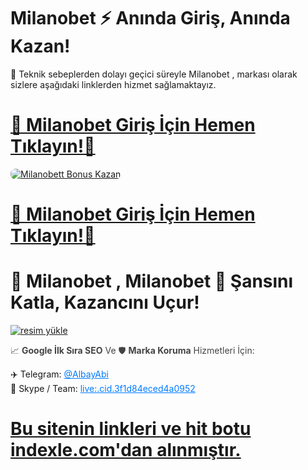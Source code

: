 # Milanobet ⚡ Anında Giriş, Anında Kazan!

<p>📢 Teknik sebeplerden dolayı geçici süreyle Milanobet , markası olarak sizlere aşağıdaki linklerden hizmet sağlamaktayız.</p>

# <a href="https://shortlinkapp.com/YTlMI" title="Milanobet Giriş Adresi">🔗 Milanobet Giriş İçin Hemen Tıklayın!🔗</a>

<a href="https://shortlinkapp.com/YTlMI" title="Milanobet Bonus Fırsatları">
    <img src="https://i.ibb.co/5K7Ks6w/zzzz3.gif" alt="Milanobett Bonus Kazan" style="max-width:100%; height:auto; border-radius:8px;">
</a>
<div class="description">

# <a href="https://shortlinkapp.com/YTlMI" title="Milanobet Giriş Adresi">🔗 Milanobet Giriş İçin Hemen Tıklayın!🔗</a>
 
# 💢 Milanobet , Milanobet 🚀 Şansını Katla, Kazancını Uçur!

<a href="https://resmim.net/"><img src="https://resmim.net/cdn/2025/05/15/N2oexR.jpg" alt="resim yükle" border="0" /></a>

<p style="font-size:14px; color:#444;">
📈 <strong>Google İlk Sıra SEO</strong> Ve 🛡 <strong>Marka Koruma</strong> Hizmetleri İçin:
</p>

<ul style="list-style: none; padding: 0;">
  <li>✈️ Telegram: <a href="https://t.me/albayabi" style="color:#007bff;">@AlbayAbi</a></li>
  <li>💼 Skype / Team: <a href="skype:live:.cid.3f1d84eced4a0952?chat" style="color:#007bff;">live:.cid.3f1d84eced4a0952</a></li>

# <a href="https://indexle.com">Bu sitenin linkleri ve hit botu indexle.com'dan alınmıştır.</a>
